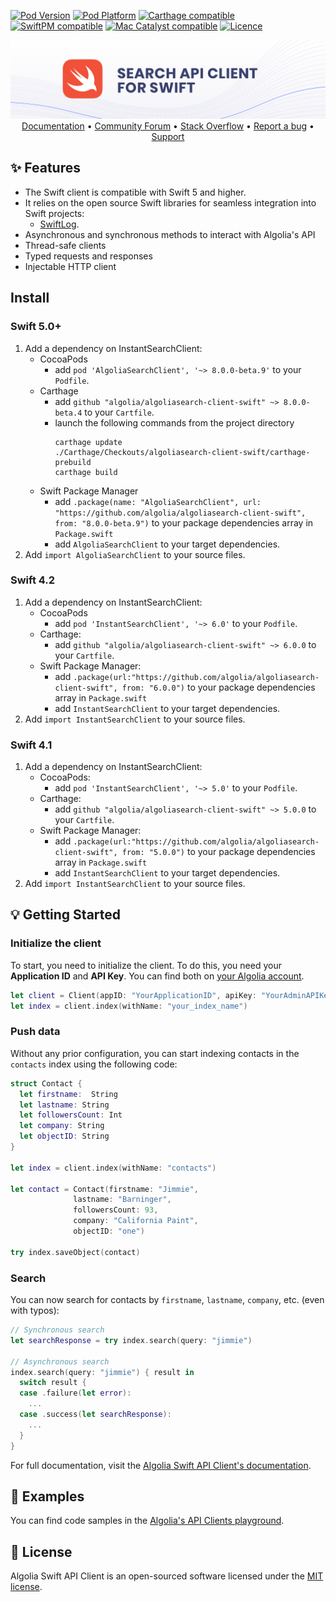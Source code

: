 [![Pod Version](http://img.shields.io/cocoapods/v/AlgoliaSearchClient.svg?style=flat)](http://cocoadocs.org/docsets/AlgoliaSearchClient/)
[![Pod Platform](http://img.shields.io/cocoapods/p/AlgoliaSearchClient.svg?style=flat)](http://cocoadocs.org/docsets/AlgoliaSearchClient/)
[![Carthage compatible](https://img.shields.io/badge/Carthage-compatible-brightgreen.svg)](https://github.com/algolia/AlgoliaSearchClient/)
[![SwiftPM compatible](https://img.shields.io/badge/SwiftPM-compatible-brightgreen.svg)](https://swift.org/package-manager/)
[![Mac Catalyst compatible](https://img.shields.io/badge/Catalyst-compatible-brightgreen.svg)](https://developer.apple.com/documentation/xcode/creating_a_mac_version_of_your_ipad_app/)
[![Licence](https://img.shields.io/badge/License-MIT-yellow.svg)](https://opensource.org/licenses/MIT)

<p align="center">
  <a href="https://www.algolia.com">
    <img alt="Algolia for Swift" src="banner.png" >
  </a>
  <a href="https://www.algolia.com/doc/api-client/getting-started/install/swift/" target="_blank">Documentation</a>  •
  <a href="https://discourse.algolia.com" target="_blank">Community Forum</a>  •
  <a href="http://stackoverflow.com/questions/tagged/algolia" target="_blank">Stack Overflow</a>  •
  <a href="https://github.com/algolia/algoliasearch-client-swift/issues" target="_blank">Report a bug</a>  •
  <a href="https://www.algolia.com/support" target="_blank">Support</a>
</p>

## ✨ Features

- The Swift client is compatible with Swift 5 and higher.
- It relies on the open source Swift libraries for seamless integration into Swift projects:
  - [SwiftLog](https://github.com/apple/swift-log).
- Asynchronous and synchronous methods to interact with Algolia's API
- Thread-safe clients
- Typed requests and responses
- Injectable HTTP client

## Install

### Swift 5.0+

1. Add a dependency on InstantSearchClient:
    - CocoaPods
      - add `pod 'AlgoliaSearchClient', '~> 8.0.0-beta.9'` to your `Podfile`.
    - Carthage 
      - add `github "algolia/algoliasearch-client-swift" ~> 8.0.0-beta.4` to your `Cartfile`.
      - launch the following commands from the project directory
		   ```shell
		   carthage update
		   ./Carthage/Checkouts/algoliasearch-client-swift/carthage-prebuild
		   carthage build
		   ```
    - Swift Package Manager
      - add `.package(name: "AlgoliaSearchClient", url: "https://github.com/algolia/algoliasearch-client-swift", from: "8.0.0-beta.9")` to your package dependencies array in `Package.swift`
      - add `AlgoliaSearchClient` to your target dependencies.
2. Add `import AlgoliaSearchClient` to your source files.

### Swift 4.2

1. Add a dependency on InstantSearchClient:
    - CocoaPods
      - add `pod 'InstantSearchClient', '~> 6.0'` to your `Podfile`.
    - Carthage: 
      - add `github "algolia/algoliasearch-client-swift" ~> 6.0.0` to your `Cartfile`.
    - Swift Package Manager: 
      - add `.package(url:"https://github.com/algolia/algoliasearch-client-swift", from: "6.0.0")` to your package dependencies array in `Package.swift`
      - add `InstantSearchClient` to your target dependencies.
2. Add `import InstantSearchClient` to your source files.

### Swift 4.1

1. Add a dependency on InstantSearchClient:
    - CocoaPods: 
      - add `pod 'InstantSearchClient', '~> 5.0'` to your `Podfile`.
    - Carthage: 
      - add `github "algolia/algoliasearch-client-swift" ~> 5.0.0` to your `Cartfile`.
    - Swift Package Manager: 
      - add `.package(url:"https://github.com/algolia/algoliasearch-client-swift", from: "5.0.0")` to your package dependencies array in `Package.swift`
      - add `InstantSearchClient` to your target dependencies.
2. Add `import InstantSearchClient` to your source files.

## 💡 Getting Started

### Initialize the client

To start, you need to initialize the client. To do this, you need your **Application ID** and **API Key**.
You can find both on [your Algolia account](https://www.algolia.com/api-keys).

```swift
let client = Client(appID: "YourApplicationID", apiKey: "YourAdminAPIKey")
let index = client.index(withName: "your_index_name")
```

### Push data

Without any prior configuration, you can start indexing contacts in the `contacts` index using the following code:

```swift
struct Contact {
  let firstname:  String
  let lastname: String
  let followersCount: Int
  let company: String
  let objectID: String
}

let index = client.index(withName: "contacts")

let contact = Contact(firstname: "Jimmie", 
		      lastname: "Barninger", 
		      followersCount: 93, 
		      company: "California Paint", 
		      objectID: "one")

try index.saveObject(contact)
```

### Search

You can now search for contacts by `firstname`, `lastname`, `company`, etc. (even with typos):

```swift
// Synchronous search
let searchResponse = try index.search(query: "jimmie")

// Asynchronous search
index.search(query: "jimmie") { result in
  switch result {
  case .failure(let error):
    ...
  case .success(let searchResponse):
    ...
  }
}

```

For full documentation, visit the [Algolia Swift API Client's documentation](https://www.algolia.com/doc/api-client/getting-started/install/swift/).

## 📝 Examples

You can find code samples in the [Algolia's API Clients playground](https://github.com/algolia/api-clients-playground/tree/master/swift).

## 📄 License

Algolia Swift API Client is an open-sourced software licensed under the [MIT license](LICENSE.md).
